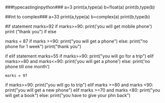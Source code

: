 ###typecastinginpython###
a=3
print(a,type(a)
b=float(a)
print(b,type(b)

##int to complex###
a=33
print(a,type(a)
b=complex(a)
print(b,type(b)


#if statement
marks=92
if marks>=90:
    print('you will get mobile phone')
   print ("thank you")
 if else
  
  marks  =  87
if marks >=90:
     print("you will get a phone")
     else: 
         print("no phone for 1 week")
         print("thank you")

         
if elif statement
marks=55
if marks>=90:
    print("you will go for a trip")
elif marks>=80 and marks<=90:
    print('you will get a phone')
else:
    print('no phone till one month')



    marks = 97
if marks>=90:
    print("you will go to trip")
elif marks >=80 and marks <90:
        print("you will get a new phone")
elif marks >=70 and marks <80:
            print("you will get a book")
else:
                print("you have to give your phn back")

